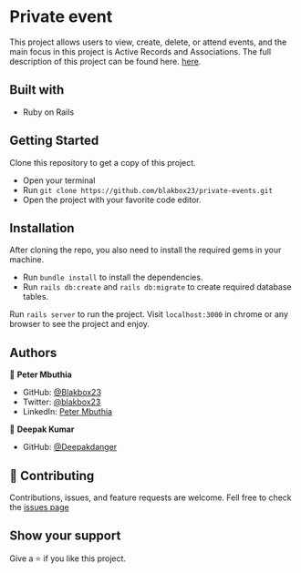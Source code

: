 # Private event
This project allows users to view, create, delete, or attend events, and the main focus in this project is Active Records and Associations. The full description of this project can be found here. [here](https://www.theodinproject.com/paths/full-stack-ruby-on-rails/courses/ruby-on-rails/lessons/associations).

## Built with
- Ruby on Rails

## Getting Started
Clone this repository to get a copy of this project. 
- Open your terminal
- Run `git clone https://github.com/blakbox23/private-events.git`
- Open the project with your favorite code editor.

## Installation
After cloning the repo, you also need to install the required gems in your machine.
- Run `bundle install` to install the dependencies.
- Run `rails db:create` and `rails db:migrate` to create required database tables.

 Run `rails server` to run the project.
 Visit `localhost:3000` in chrome or any browser to see the project and enjoy.

## Authors

👤 **Peter Mbuthia**

- GitHub: [@Blakbox23](https://github.com/blakbox23)
- Twitter: [@blakbox23](https://twitter.com/blakbox23)
- LinkedIn: [Peter Mbuthia](https://www.linkedin.com/in/peter-mbuthia)

👤 **Deepak Kumar**
- GitHub: [@Deepakdanger](https://github.com/Deepakdanger)


## 🤝 Contributing
Contributions, issues, and feature requests are welcome.
Fell free to check the [issues page](https://github.com/blakbox23/private-events/issues)

## Show your support
Give a ⭐ if you like this project.
